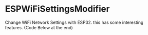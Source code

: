 # ESPWiFiSettingsModifier
Change WiFi Network Settings with ESP32. this has some interesting features. (Code Below at the end)
